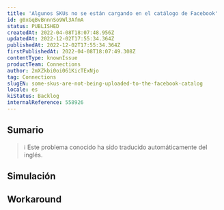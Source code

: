 ```yaml
---
title: 'Algunos SKUs no se están cargando en el catálogo de Facebook'
id: g0xGqBvBnnnSo9Wl3AfmA
status: PUBLISHED
createdAt: 2022-04-08T18:07:48.956Z
updatedAt: 2022-12-02T17:55:34.364Z
publishedAt: 2022-12-02T17:55:34.364Z
firstPublishedAt: 2022-04-08T18:07:49.308Z
contentType: knownIssue
productTeam: Connections
author: 2mXZkbi0oi061KicTExNjo
tag: Connections
slugEN: some-skus-are-not-being-uploaded-to-the-facebook-catalog
locale: es
kiStatus: Backlog
internalReference: 558926
---
```


## Sumario

>ℹ️ Este problema conocido ha sido traducido automáticamente del inglés.



## Simulación



## Workaround



